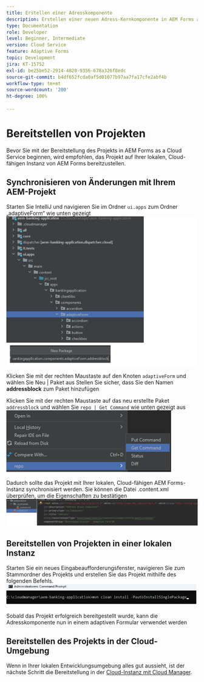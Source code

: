 ```yaml
---
title: Erstellen einer Adresskomponente
description: Erstellen einer neuen Adress-Kernkomponente in AEM Forms as a Cloud Service
type: Documentation
role: Developer
level: Beginner, Intermediate
version: Cloud Service
feature: Adaptive Forms
topic: Development
jira: KT-15752
exl-id: be25be52-2914-4820-9356-678a326f8edc
source-git-commit: b4df652fcda0af5d01077b97aa7fa17cfe2abf4b
workflow-type: tm+mt
source-wordcount: '200'
ht-degree: 100%

---
```


# Bereitstellen von Projekten 

Bevor Sie mit der Bereitstellung des Projekts in AEM Forms as a Cloud Service beginnen, wird empfohlen, das Projekt auf Ihrer lokalen, Cloud-fähigen Instanz von AEM Forms bereitzustellen.

## Synchronisieren von Änderungen mit Ihrem AEM-Projekt

Starten Sie IntelliJ und navigieren Sie im Ordner ``ui.apps`` zum Ordner „adaptiveForm“ wie unten gezeigt
![intellij](assets/intellij.png)

Klicken Sie mit der rechten Maustaste auf den Knoten ``adaptiveForm`` und wählen Sie Neu | Paket aus
Stellen Sie sicher, dass Sie den Namen **addressblock** zum Paket hinzufügen

Klicken Sie mit der rechten Maustaste auf das neu erstellte Paket ``addressblock`` und wählen Sie ``repo | Get Command`` wie unten gezeigt aus
![repo-sync](assets/sync-repo.png)

Dadurch sollte das Projekt mit Ihrer lokalen, Cloud-fähigen AEM Forms-Instanz synchronisiert werden. Sie können die Datei .content.xml überprüfen, um die Eigenschaften zu bestätigen
![after-sync](assets/after-sync.png)

## Bereitstellen von Projekten in einer lokalen Instanz

Starten Sie ein neues Eingabeaufforderungsfenster, navigieren Sie zum Stammordner des Projekts und erstellen Sie das Projekt mithilfe des folgenden Befehls.
![deploy](assets/build-project.png)

Sobald das Projekt erfolgreich bereitgestellt wurde, kann die
Adresskomponente nun in einem adaptiven Formular verwendet werden

## Bereitstellen des Projekts in der Cloud-Umgebung

Wenn in Ihrer lokalen Entwicklungsumgebung alles gut aussieht, ist der nächste Schritt die Bereitstellung in der [Cloud-Instanz mit Cloud Manager](https://experienceleague.adobe.com/de/docs/experience-manager-learn/cloud-service/forms/developing-for-cloud-service/push-project-to-cloud-manager-git).

